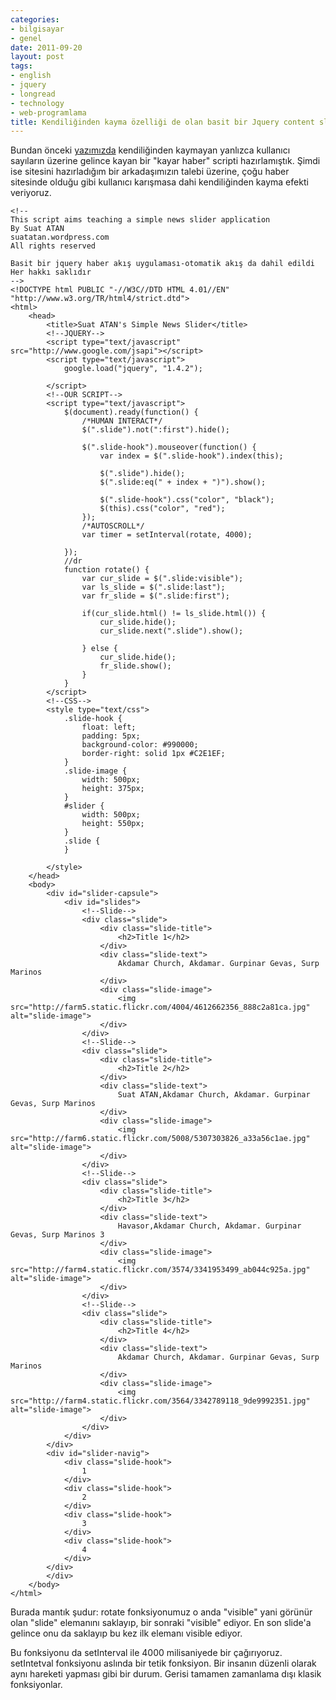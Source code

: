 ```yaml
---
categories:
- bilgisayar
- genel
date: 2011-09-20
layout: post
tags:
- english
- jquery
- longread
- technology
- web-programlama
title: Kendiliğinden kayma özelliği de olan basit bir Jquery content slider
---
```


Bundan önceki [yazımızda](http://suatatan.wordpress.com/2011/09/20/basit-bir-jquery-news-slider-uygulamasi/) kendiliğinden kaymayan yanlızca kullanıcı sayıların üzerine gelince kayan bir "kayar haber" scripti hazırlamıştık. Şimdi ise sitesini hazırladığım bir arkadaşımızın talebi üzerine, çoğu haber sitesinde olduğu gibi kullanıcı karışmasa dahi kendiliğinden kayma efekti veriyoruz.

```
<!--
This script aims teaching a simple news slider application
By Suat ATAN
suatatan.wordpress.com
All rights reserved

Basit bir jquery haber akış uygulaması-otomatik akış da dahil edildi
Her hakkı saklıdır
-->
<!DOCTYPE html PUBLIC "-//W3C//DTD HTML 4.01//EN" "http://www.w3.org/TR/html4/strict.dtd">
<html>
	<head>
		<title>Suat ATAN's Simple News Slider</title>
		<!--JQUERY-->
		<script type="text/javascript" src="http://www.google.com/jsapi"></script>
		<script type="text/javascript">
			google.load("jquery", "1.4.2");

		</script>
		<!--OUR SCRIPT-->
		<script type="text/javascript">
			$(document).ready(function() {
				/*HUMAN INTERACT*/
				$(".slide").not(":first").hide();

				$(".slide-hook").mouseover(function() {
					var index = $(".slide-hook").index(this);

					$(".slide").hide();
					$(".slide:eq(" + index + ")").show();

					$(".slide-hook").css("color", "black");
					$(this).css("color", "red");
				});
				/*AUTOSCROLL*/
				var timer = setInterval(rotate, 4000);

			});
			//dr
			function rotate() {
				var cur_slide = $(".slide:visible");
				var ls_slide = $(".slide:last");
				var fr_slide = $(".slide:first");

				if(cur_slide.html() != ls_slide.html()) {
					cur_slide.hide();
					cur_slide.next(".slide").show();

				} else {
					cur_slide.hide();
					fr_slide.show();
				}
			}
		</script>
		<!--CSS-->
		<style type="text/css">
			.slide-hook {
				float: left;
				padding: 5px;
				background-color: #990000;
				border-right: solid 1px #C2E1EF;
			}
			.slide-image {
				width: 500px;
				height: 375px;
			}
			#slider {
				width: 500px;
				height: 550px;
			}
			.slide {
			}

		</style>
	</head>
	<body>
		<div id="slider-capsule">
			<div id="slides">
				<!--Slide-->
				<div class="slide">
					<div class="slide-title">
						<h2>Title 1</h2>
					</div>
					<div class="slide-text">
						Akdamar Church, Akdamar. Gurpinar Gevas, Surp Marinos
					</div>
					<div class="slide-image">
						<img src="http://farm5.static.flickr.com/4004/4612662356_888c2a81ca.jpg" alt="slide-image">
					</div>
				</div>
				<!--Slide-->
				<div class="slide">
					<div class="slide-title">
						<h2>Title 2</h2>
					</div>
					<div class="slide-text">
						Suat ATAN,Akdamar Church, Akdamar. Gurpinar Gevas, Surp Marinos
					</div>
					<div class="slide-image">
						<img src="http://farm6.static.flickr.com/5008/5307303826_a33a56c1ae.jpg" alt="slide-image">
					</div>
				</div>
				<!--Slide-->
				<div class="slide">
					<div class="slide-title">
						<h2>Title 3</h2>
					</div>
					<div class="slide-text">
						Havasor,Akdamar Church, Akdamar. Gurpinar Gevas, Surp Marinos 3
					</div>
					<div class="slide-image">
						<img src="http://farm4.static.flickr.com/3574/3341953499_ab044c925a.jpg" alt="slide-image">
					</div>
				</div>
				<!--Slide-->
				<div class="slide">
					<div class="slide-title">
						<h2>Title 4</h2>
					</div>
					<div class="slide-text">
						Akdamar Church, Akdamar. Gurpinar Gevas, Surp Marinos
					</div>
					<div class="slide-image">
						<img src="http://farm4.static.flickr.com/3564/3342789118_9de9992351.jpg" alt="slide-image">
					</div>
				</div>
			</div>
		</div>
		<div id="slider-navig">
			<div class="slide-hook">
				1
			</div>
			<div class="slide-hook">
				2
			</div>
			<div class="slide-hook">
				3
			</div>
			<div class="slide-hook">
				4
			</div>
		</div>
		</div>
	</body>
</html>
```

Burada mantık şudur: rotate fonksiyonumuz o anda "visible" yani görünür olan "slide" elemanını saklayıp, bir sonraki "visible" ediyor. En son slide'a gelince onu da saklayıp bu kez ilk elemanı visible ediyor.

Bu fonksiyonu da setInterval ile 4000 milisaniyede bir çağırıyoruz. setIntetval fonksiyonu aslında bir tetik fonksiyon. Bir insanın düzenli olarak aynı hareketi yapması gibi bir durum. Gerisi tamamen zamanlama dışı klasik fonksiyonlar.
